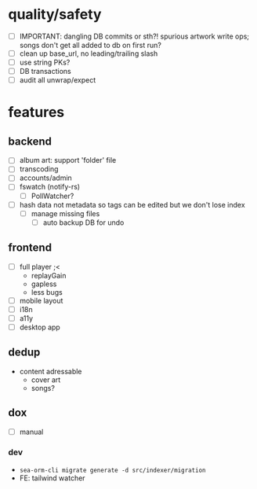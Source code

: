 # quality/safety
- [ ] IMPORTANT: dangling DB commits or sth?! spurious artwork write ops; songs don't get all added to db on first run?
- [ ] clean up base_url, no leading/trailing slash
- [ ] use string PKs?
- [ ] DB transactions
- [ ] audit all unwrap/expect

# features
## backend
- [ ] album art: support 'folder' file
- [ ] transcoding
- [ ] accounts/admin
- [ ] fswatch (notify-rs)
    - [ ] PollWatcher?
- [ ] hash data not metadata so tags can be edited but we don't lose index
    - [ ] manage missing files
        - [ ] auto backup DB for undo

## frontend
- [ ] full player ;<
    - replayGain
    - gapless
    - less bugs
- [ ] mobile layout
- [ ] i18n
- [ ] a11y
- [ ] desktop app

## dedup
- content adressable
    - cover art
    - songs?


## dox
- [ ] manual
### dev
- `sea-orm-cli migrate generate -d src/indexer/migration`
- FE: tailwind watcher